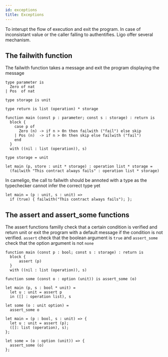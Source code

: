 ```yaml
---
id: exceptions
title: Exceptions
---
```


To interupt the flow of execution and exit the program. In case of inconsistant value or
the caller falling to authentifies. Ligo offer several mechanism.

## The failwith function

The failwith function takes a message and exit the program displaying the message


<Syntax syntax="pascaligo">

```pascaligo group=failwith
type parameter is
  Zero of nat
| Pos  of nat

type storage is unit

type return is list (operation) * storage

function main (const p : parameter; const s : storage) : return is
  block {
    case p of
      Zero (n) -> if n > 0n then failwith ("fail") else skip
    | Pos (n)  -> if n > 0n then skip else failwith ("fail")
    end
  }
  with ((nil : list (operation)), s)
```

</Syntax>
<Syntax syntax="cameligo">

```cameligo group=failwith
type storage = unit

let main (p, store : unit * storage) : operation list * storage =
  (failwith "This contract always fails" : operation list * storage)
```

In cameligo, the call to failwith should be annoted with a type as the typechecker cannot infer the correct type yet

</Syntax>
<Syntax syntax="reasonligo">

```reasonligo group=failwith
let main = (p : unit, s : unit) =>
  if (true) { failwith("This contract always fails"); };
```

</Syntax>

## The assert and assert_some functions

The assert functions familly check that a certain condition is verified and return unit or exit the program with a default message if the condition is not verified.
`assert` check that the boolean argument is `true` and `assert_some` check that the option argument is not `none`

<Syntax syntax="pascaligo">

```pascaligo group=failwith
function main (const p : bool; const s : storage) : return is
  block {
	  assert (p)
  }
  with ((nil : list (operation)), s)

function some (const o : option (unit)) is assert_some (o)
```

</Syntax>
<Syntax syntax="cameligo">

```cameligo group=failwith
let main (p, s : bool * unit) =
  let u : unit = assert p
  in ([] : operation list), s

let some (o : unit option) =
  assert_some o
```

</Syntax>
<Syntax syntax="reasonligo">

```reasonligo group=failwith
let main = (p : bool, s : unit) => {
  let u : unit = assert (p);
  ([]: list (operation), s);
};

let some = (o : option (unit)) => {
  assert_some (o)
};
```

</Syntax>
